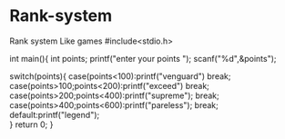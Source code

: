 # Rank-system
Rank system Like games
#include<stdio.h>

int main(){
int points;
printf("enter your points ");
scanf("%d",&points");

switch(points){
case(points<100):printf("venguard")
     break;
case(points>100;points<200):printf("exceed")
     break;
case(points>200;points<400):printf("supreme");
     break;
case(points>400;points<600):printf("pareless");
     break;
default:printf("legend");     
}
return 0;
}

